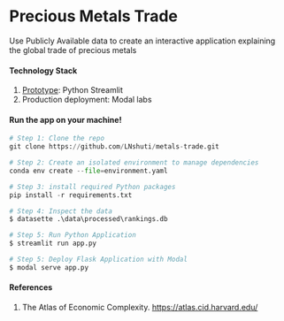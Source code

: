 # Precious Metals Trade
Use Publicly Available data to create an interactive application explaining the global trade of precious metals

#### Technology Stack 
1. [Prototype](https://metals-trade.streamlit.app/): Python Streamlit
2. Production deployment: Modal labs

#### Run the app on your machine!

```python
# Step 1: Clone the repo
git clone https://github.com/LNshuti/metals-trade.git
```

```python
# Step 2: Create an isolated environment to manage dependencies
conda env create --file=environment.yaml

# Step 3: install required Python packages
pip install -r requirements.txt
```

```python
# Step 4: Inspect the data
$ datasette .\data\processed\rankings.db
```

```python
# Step 5: Run Python Application
$ streamlit run app.py
```

```python
# Step 5: Deploy Flask Application with Modal 
$ modal serve app.py
```

#### References 
1. The Atlas of Economic Complexity. https://atlas.cid.harvard.edu/
